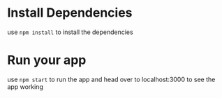 # Install Dependencies

use ```npm install``` to install the dependencies

# Run your app

use ```npm start``` to run the app and head over to localhost:3000 to see the app working
